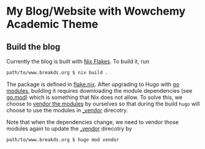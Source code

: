 # My Blog/Website with Wowchemy Academic Theme

## Build the blog

Currently the blog is built with [Nix Flakes](https://nixos.wiki/wiki/Flakes). To build it, run 

```bash
path/to/www.breakds.org $ nix build .
```

The package is defined in [flake.nix](./flake.nix). After upgrading to Hugo with [go modules](https://golang.org/ref/mod), building it requires downloading the module dependencies (see [go.mod](./go.mod)) which is something that Nix does not allow. To solve this, we choose to [vendor the modules](https://gohugo.io/hugo-modules/use-modules/#vendor-your-modules) by ourselves so that during the build `hugo` will choose to use the modules in [_vendor](./_vendor) direcotry.

Note that when the dependencies change, we need to vendor those modules again to update the [_vendor](./_vendor) direcotry by

```bash
path/to/www.breakds.org $ hugo mod vendor
```
